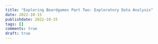 ```yaml
---
title: "Exploring Boardgames Part Two: Exploratory Data Analysis"
date: 2022-10-15
publishdate: 2022-10-15
tags: []
comments: true
draft: true
---
```

